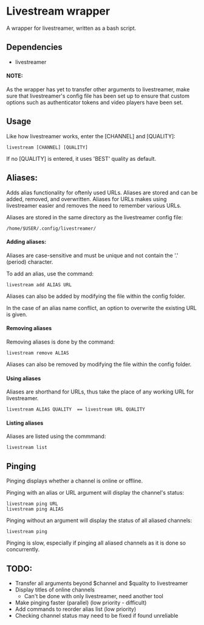 # Livestream wrapper

A wrapper for livestreamer, written as a bash script.

## Dependencies
- livestreamer

#### NOTE:

As the wrapper has yet to transfer other arguments to livestreamer, make sure that livestreamer's config file has been set up
to ensure that custom options such as authenticator tokens and video players have been set.

## Usage

Like how livestreamer works, enter the [CHANNEL] and [QUALITY]:
```
livestream [CHANNEL] [QUALITY]
```
If no [QUALITY] is entered, it uses 'BEST' quality as default.

## Aliases:

Adds alias functionality for oftenly used URLs. Aliases are stored and can be added, removed, and overwritten.
Aliases for URLs makes using livestreamer easier and removes the need to remember various URLs.

Aliases are stored in the same directory as the livestreamer config file:
```
/home/$USER/.config/livestreamer/
```

#### Adding aliases:

Aliases are case-sensitive and must be unique and not contain the '.' (period) character.

To add an alias, use the command:
```
livestream add ALIAS URL
```

Aliases can also be added by modifying the file within the config folder.

In the case of an alias name conflict, an option to overwrite the existing URL is given.

#### Removing aliases

Removing aliases is done by the command:
```
livestream remove ALIAS
```
 Aliases can also be removed by modifying the file within the config folder.
 
#### Using aliases

Aliases are shorthand for URLs, thus take the place of any working URL for livestreamer.
```
livestream ALIAS QUALITY  == livestream URL QUALITY
```

#### Listing aliases

Aliases are listed using the commmand:
```
livestream list
```

## Pinging

Pinging displays whether a channel is online or offline. 

Pinging with an alias or URL argument will display the channel's status:
```
livestream ping URL
livestream ping ALIAS
```

Pinging without an argument will display the status of all aliased channels:
```
livestream ping
```

Pinging is slow, especially if pinging all aliased channels as it is done so concurrently.

## TODO:
  - Transfer all arguments beyond $channel and $quality to livestreamer
  - Display titles of online channels
    - Can't be done with only livestreamer, need another tool
  - Make pinging faster (parallel) (low priority - difficult)
  - Add commands to reorder alias list (low priority)
  - Checking channel status may need to be fixed if found unreliable
